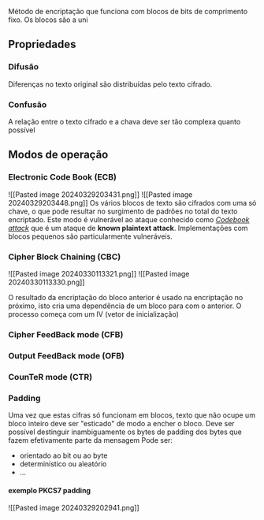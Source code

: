 Método de encriptação que funciona com blocos de bits de comprimento fixo.
Os blocos são a uni

## Propriedades
### Difusão
Diferenças no texto original são distribuídas pelo texto cifrado.
### Confusão
A relação entre o texto cifrado e a chava deve ser tão complexa quanto possível



## Modos de operação
### Electronic Code Book (ECB)
![[Pasted image 20240329203431.png]]
![[Pasted image 20240329203448.png]]
Os vários blocos de texto são cifrados com uma só chave, o que pode resultar no surgimento de padrões no total do texto encriptado.
Este modo é vulnerável ao ataque conhecido como [_Codebook attack_](https://link.springer.com/referenceworkentry/10.1007/978-1-4419-5906-5_563) que é um ataque de **known plaintext attack**.
Implementações com blocos pequenos são particularmente vulneráveis.

### Cipher Block Chaining (CBC)
![[Pasted image 20240330113321.png]]
![[Pasted image 20240330113330.png]]

O resultado da encriptação do bloco anterior é usado na encriptação no próximo, isto cria uma dependência de um bloco para com o anterior.
O processo começa com um IV (vetor de inicialização)

### Cipher FeedBack mode (CFB)
### Output FeedBack mode (OFB)
### CounTeR mode (CTR)


### Padding
Uma vez que estas cifras só funcionam em blocos, texto que não ocupe um bloco inteiro deve ser "esticado" de modo a encher o bloco.
Deve ser possível destinguir inambiguamente os bytes de padding dos bytes que fazem efetivamente parte da mensagem
Pode ser:
- orientado ao bit ou ao byte
- determinístico ou aleatório
- ...

#### exemplo PKCS7 padding
![[Pasted image 20240329202941.png]]